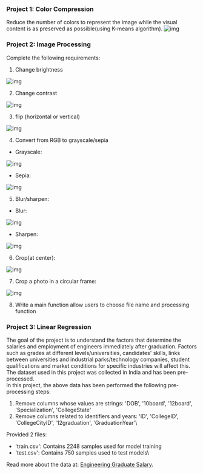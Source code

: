 ### Project 1: Color Compression
Reduce the number of colors to represent the image while the visual content is as preserved as possible(using K-means algorithm).
![img](https://i.ibb.co/PZgqGDh/project01-new.png)
### Project 2: Image Processing
Complete the following requirements:
1. Change brightness

![img](https://imgur.com/oJ8bTv7.jpg)

2. Change contrast

![img](https://imgur.com/wl8MSu3.jpg)

3. flip (horizontal or vertical)

![img](https://imgur.com/MOOvIhN.jpg)

4. Convert from RGB to grayscale/sepia

- Grayscale:

![img](https://imgur.com/XEfRXWE.jpg)

- Sepia:

![img](https://imgur.com/YXUPjHY.jpg)

5. Blur/sharpen:

- Blur:

![img](https://imgur.com/wZT4vUa.jpg)

- Sharpen:

![img](https://imgur.com/H2Fq4Ne.jpg)

6. Crop(at center):

![img](https://imgur.com/fXebjfO.jpg)

7. Crop a photo in a circular frame:

![img](https://imgur.com/DEpimhC.jpg)

8. Write a main function allow users to choose file name and processing function
### Project 3: Linear Regression
The goal of the project is to understand the factors that determine the salaries and employment of engineers immediately after graduation. Factors such as grades at different levels/universities, candidates' skills, links between universities and industrial parks/technology companies, student qualifications and market conditions for specific industries will affect this. The dataset used in this project was collected in India and has been pre-processed.\
In this project, the above data has been performed the following pre-processing steps: 
1. Remove columns whose values are strings: 'DOB', '10board', '12board', 'Specialization', 'CollegeState' 
2. Remove columns related to identifiers and years: 'ID', 'CollegeID', 'CollegeCityID', '12graduation', 'GraduationYear'\

Provided 2 files:
- 'train.csv': Contains 2248 samples used for model training 
- 'test.csv': Contains 750 samples used to test models\

Read more about the data at: [Engineering Graduate Salary](https://www.kaggle.com/datasets/manishkc06/engineering-graduate-salary-prediction).
